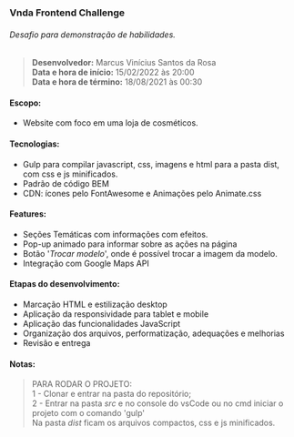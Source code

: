 ### Vnda Frontend Challenge

###### Desafio para demonstração de habilidades.
> **Desenvolvedor:** Marcus Vinícius Santos da Rosa <br/>
> **Data e hora de início:** 15/02/2022 às 20:00 <br/>
> **Data e hora de término:** 18/08/2021 às 00:30

#### Escopo:

- Website com foco em uma loja de cosméticos.

#### Tecnologias: 

- Gulp para compilar javascript, css, imagens e html para a pasta dist, com css e js minificados.
- Padrão de código BEM
- CDN: ícones pelo FontAwesome e Animações pelo Animate.css

#### Features:

- Seções Temáticas com informações com efeitos.
- Pop-up animado para informar sobre as ações na página
- Botão '*Trocar modelo*', onde é possível trocar a imagem da modelo.
- Integração com Google Maps API

#### Etapas do desenvolvimento:

- Marcação HTML e estilização desktop
- Aplicação da responsividade para tablet e mobile
- Aplicação das funcionalidades JavaScript
- Organização dos arquivos, performatização, adequações e melhorias
- Revisão e entrega

#### Notas:
> PARA RODAR O PROJETO:<br/>
1 - Clonar e entrar na pasta do repositório;<br/>
2 - Entrar na pasta *src* e no console do vsCode ou no cmd iniciar o projeto com o comando 'gulp'<br/>
> Na pasta *dist* ficam os arquivos compactos, css e js minificados.
